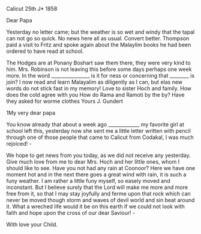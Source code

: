  Calicut 25th J<une>* 1858

Dear Papa

Yesterday no letter came; but the weather is so wet and windy that the tapal can not go so quick. No news here all as usual. Convert better. Thompson paid a visit to Fritz and spoke again about the Malaylim books he had been ordered to have read at school.

The Hodges are at Ponany Boshart saw them there, they were very kind to him. Mrs. Robinson is not leaving this before some days perhaps one week more. In the word ________________ is it for ness or concerning that ________ is join? I now read and learn Malayalim as diligently as I can, but elas new words do not stick fast in my memory! Love to sister Hoch and family. How does the cold agree with you How do Rama and Ramoti by the by? Have they asked for worme clothes
 Yours J. Gundert



1My very dear papa

You know already that about a week ago _____________ my favorite girl at school left this, yesterday now she sent me a little letter written with pencil through one of those people that came to Calicut from Codakal, I was much rejoiced! -

We hope to get news from you today, as we did not receive any yesterday. 
Give much love from me to dear Mrs. Hoch and her little ones, whom I should like to see. Have you not had any rain at Coonoor? Here we have one moment hot and in the next there goes a great wind with rain, it is such a funy weather. I am rather a little funy myself, so easely moved and inconstant. But I believe surely that the Lord will make me more and more free from it, so that I may stay joyfully and ferme upon that rock which can never be moved though storm and waves of devil world and sin beat around it. What a wreched life would it be on this earth if we could not look with faith and hope upon the cross of our dear Saviour! -

With love your Child.

